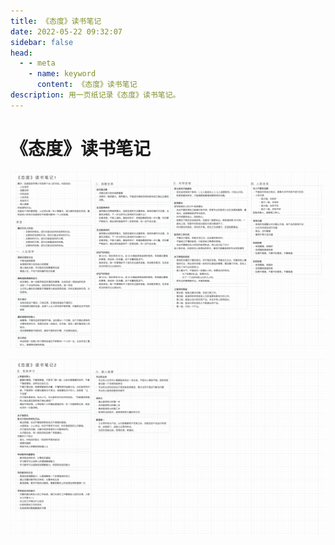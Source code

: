 ```yaml
---
title: 《态度》读书笔记
date: 2022-05-22 09:32:07
sidebar: false
head:
  - - meta
    - name: keyword
      content: 《态度》读书笔记
description: 用一页纸记录《态度》读书笔记。
---
```


# 《态度》读书笔记

![《态度》笔记.002](./attitude-reading-notes/002.jpeg)

![《态度》笔记.003](./attitude-reading-notes/003.jpeg)
